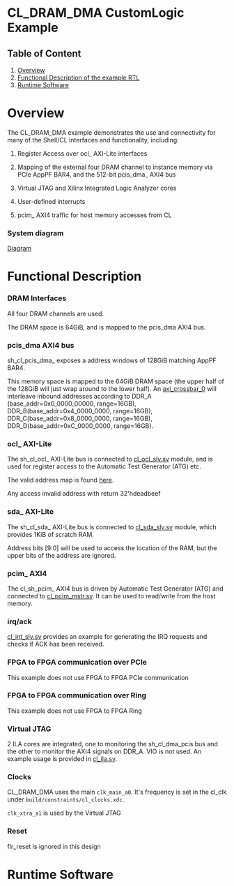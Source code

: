 # CL_DRAM_DMA CustomLogic Example

## Table of Content

1. [Overview](#overview)
2. [Functional Description of the example RTL](#functionalDescription)
3. [Runtime Software](#runtmieSoftware)


<a name="overview"></a>
# Overview  

The CL_DRAM_DMA example demonstrates the use and connectivity for many of the Shell/CL interfaces and functionality, including:


1) Register Access over ocl\_ AXI-Lite interfaces

2) Mapping of the external four DRAM channel to instance memory via PCIe AppPF BAR4, and the 512-bit pcis_dma_ AXI4 bus

3) Virtual JTAG and Xilinx Integrated Logic Analyzer cores

4) User-defined interrupts

5) pcim_ AXI4 traffic for host memory accesses from CL



### System diagram  

[Diagram](https://github.com/aws/aws-fpga/blob/AWSamirinen-patch-1/hdk/cl/examples/cl_dram_dma/design/cl_dram_dma.jpg)

  
<a name="functionalDescription"></a>
# Functional Description

### DRAM Interfaces


All four DRAM channels are used.


The DRAM space is 64GiB, and is mapped to the pcis_dma AXI4 bus.

### pcis_dma AXI4 bus

sh_cl_pcis_dma_ exposes a address windows of 128GiB matching AppPF BAR4.


This memory space is mapped to the 64GiB DRAM space (the upper half of the 128GiB will just wrap around to the lower half). An [axi_crossbar_0](https://github.com/aws/aws-fpga/blob/prelease/hdk/common/shell_v02221781/design/ip/cl_axi_interconnect/hdl/cl_axi_interconnect.v) will interleave inbound addresses according to DDR_A (base_addr=0x0_0000_00000, range=16GB), DDR_B(base_addr=0x4_0000_0000, range=16GB), DDR_C(base_addr=0x8_0000_0000, range=16GB), DDR_D(base_addr=0xC_0000_0000, range=16GB).


### ocl_ AXI-Lite


The sh_cl_ocl\_ AXI-Lite bus is connected to [cl_ocl_slv.sv](design/cl_ocl_slv.sv) module, and is used for register access to the Automatic Test Generator (ATG) etc.


The valid address map is found [here](./TBD).

Any access invalid address with return 32'hdeadbeef


### sda_ AXI-Lite

The sh_cl_sda\_ AXI-Lite bus is connected to [cl_sda_slv.sv](design/cl_sda_slv.sv) module, which provides 1KiB of scratch RAM.


Address bits [9:0] will be used to access the location of the RAM, but the upper bits of the address are ignored.


### pcim_ AXI4


The cl_sh_pcim\_  AXI4 bus is driven by Automatic Test Generator (ATG) and connected to [cl_pcim_mstr.sv](design/cl_pcim_mstr.sv). It can be used to read/write from the host memory. 

### irq/ack
[cl_int_slv.sv](design/cl_int_slv.sv) provides an example for generating the IRQ requests and checks if ACK has been received.

### FPGA to FPGA communication over PCIe

This example does not use FPGA to FPGA PCIe communication

### FPGA to FPGA communication over Ring

This example does not use FPGA to FPGA Ring


### Virtual JTAG

2 ILA cores are integrated, one to monitoring the sh_cl_dma\_pcis bus and the other to monitor the AXI4 signals on DDR_A. VIO is not used. An example usage is provided in [cl_ila.sv](design/cl_ila.sv).


### Clocks

CL_DRAM_DMA uses the main `clk_main_a0`.  It's frequency is set in the cl_clk under `build/constraints/cl_clocks.xdc`.

`clk_xtra_a1` is used by the Virtual JTAG

### Reset

flr_reset is ignored in this design
  
  
  


<a name="runtmieSoftware"></a>
# Runtime Software

